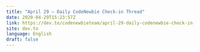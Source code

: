 ```yaml
---
title: "April 29 — Daily CodeNewbie Check-in Thread"
date: 2020-04-29T15:23:57Z
link: https://dev.to/codenewbieteam/april-29-daily-codenewbie-check-in-thread-1o6o?utm_medium=RSS&utm_source=news.12bit.vn
site: dev.to
language: English
draft: false
---
```

